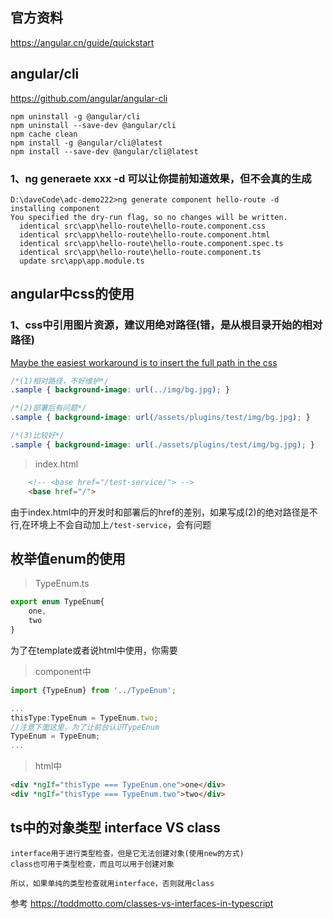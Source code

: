 
## 官方资料
https://angular.cn/guide/quickstart

## angular/cli
https://github.com/angular/angular-cli

```
npm uninstall -g @angular/cli
npm uninstall --save-dev @angular/cli
npm cache clean
npm install -g @angular/cli@latest
npm install --save-dev @angular/cli@latest
```

### 1、ng generaete xxx -d 可以让你提前知道效果，但不会真的生成
```
D:\daveCode\adc-demo222>ng generate component hello-route -d
installing component
You specified the dry-run flag, so no changes will be written.
  identical src\app\hello-route\hello-route.component.css
  identical src\app\hello-route\hello-route.component.html
  identical src\app\hello-route\hello-route.component.spec.ts
  identical src\app\hello-route\hello-route.component.ts
  update src\app\app.module.ts
```

## angular中css的使用

### 1、css中引用图片资源，建议用绝对路径(错，是从根目录开始的相对路径)

[Maybe the easiest workaround is to insert the full path in the css](https://stackoverflow.com/a/35744829/6182927)
```css
/*(1)相对路径，不好维护*/
.sample { background-image: url(../img/bg.jpg); }

/*(2)部署后有问题*/
.sample { background-image: url(/assets/plugins/test/img/bg.jpg); }

/*(3)比较好*/
.sample { background-image: url(./assets/plugins/test/img/bg.jpg); }
```

> index.html
```html
    <!-- <base href="/test-service/"> -->
    <base href="/">
```
由于index.html中的开发时和部署后的href的差别，如果写成(2)的绝对路径是不行,在环境上不会自动加上`/test-service`，会有问题

## 枚举值enum的使用

> TypeEnum.ts
```ts
export enum TypeEnum{
    one,
    two
}
```

为了在template或者说html中使用，你需要

> component中
```ts
import {TypeEnum} from '../TypeEnum';

...
thisType:TypeEnum = TypeEnum.two;
//注意下面这里，为了让前台认识TypeEnum
TypeEnum = TypeEnum;
...
```

> html中
```html
<div *ngIf="thisType === TypeEnum.one">one</div>
<div *ngIf="thisType === TypeEnum.two">two</div>
```

## ts中的对象类型 interface VS class
```
interface用于进行类型检查，但是它无法创建对象(使用new的方式)
class也可用于类型检查，而且可以用于创建对象

所以，如果单纯的类型检查就用interface，否则就用class
```

参考 https://toddmotto.com/classes-vs-interfaces-in-typescript

